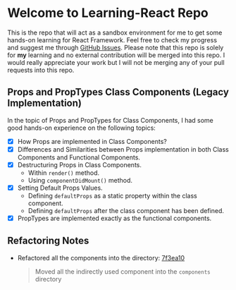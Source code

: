 # Welcome to Learning-React Repo

This is the repo that will act as a sandbox environment for me to get some hands-on learning for React Framework. Feel free to check my progress and suggest me through [GitHub Issues](../../issues). Please note that this repo is solely for **my** learning and no external contribution will be merged into this repo. I would really appreciate your work but I will not be merging any of your pull requests into this repo.

## Props and PropTypes Class Components (Legacy Implementation)

In the topic of Props and PropTypes for Class Components, I had some good hands-on experience on the following topics:

- [x] How Props are implemented in Class Components?
- [x] Differences and Similarities between Props implementation in both Class Components and Functional Components.
- [x] Destructuring Props in Class Components.
  - Within `render()` method.
  - Using `componentDidMount()` method.
- [x] Setting Default Props Values. 
  - Defining `defaultProps` as a static property within the class component.
  - Defining `defaultProps` after the class component has been defined.
- [x] PropTypes are implemented exactly as the functional components.

## Refactoring Notes

- Refactored all the components into the directory: [7f3ea10](../commit/7f3ea10)

  > Moved all the indirectly used component into the `components` directory
